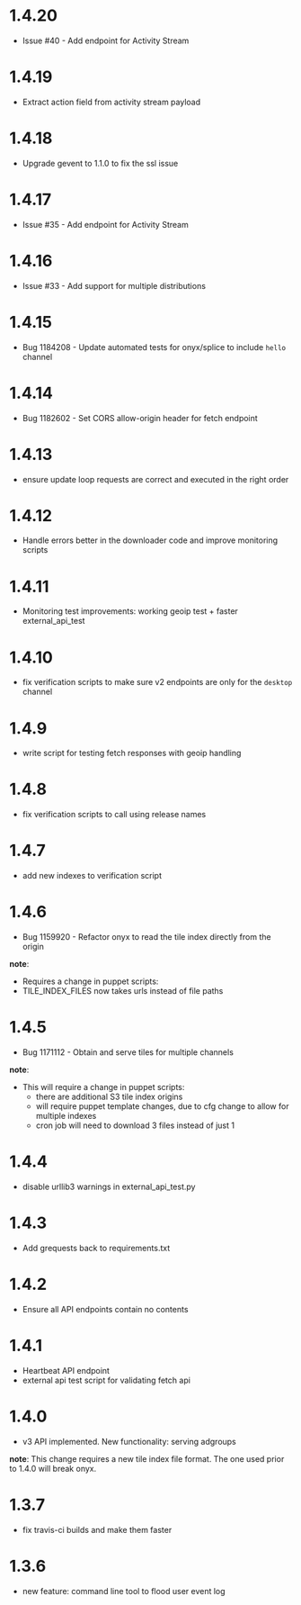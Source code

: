 1.4.20
======

* Issue #40 - Add endpoint for Activity Stream

1.4.19
======

* Extract action field from activity stream payload

1.4.18
======

* Upgrade gevent to 1.1.0 to fix the ssl issue

1.4.17
======

* Issue #35 - Add endpoint for Activity Stream

1.4.16
======

* Issue #33 - Add support for multiple distributions

1.4.15
======

* Bug 1184208 - Update automated tests for onyx/splice to include `hello` channel

1.4.14
======

* Bug 1182602 - Set CORS allow-origin header for fetch endpoint

1.4.13
======

* ensure update loop requests are correct and executed in the right order

1.4.12
======

* Handle errors better in the downloader code and improve monitoring scripts

1.4.11
======

* Monitoring test improvements: working geoip test + faster external_api_test

1.4.10
======

* fix verification scripts to make sure v2 endpoints are only for the `desktop` channel

1.4.9
=====

* write script for testing fetch responses with geoip handling

1.4.8
=====

* fix verification scripts to call using release names

1.4.7
=====

* add new indexes to verification script

1.4.6
=====

* Bug 1159920 - Refactor onyx to read the tile index directly from the origin

__note__:
* Requires a change in puppet scripts:
 * TILE_INDEX_FILES now takes urls instead of file paths

1.4.5
=====

* Bug 1171112 - Obtain and serve tiles for multiple channels 

__note__:
* This will require a change in puppet scripts:
  * there are additional S3 tile index origins
  * will require puppet template changes, due to cfg change to allow for multiple indexes
  * cron job will need to download 3 files instead of just 1

1.4.4
=====

* disable urllib3 warnings in external_api_test.py

1.4.3
=====

* Add grequests back to requirements.txt

1.4.2
=====

* Ensure all API endpoints contain no contents

1.4.1
=====

* Heartbeat API endpoint
* external api test script for validating fetch api

1.4.0
=====

* v3 API implemented. New functionality: serving adgroups

__note__:
This change requires a new tile index file format. The one used prior to 1.4.0 will break onyx.

1.3.7
=====

* fix travis-ci builds and make them faster

1.3.6
=====

* new feature: command line tool to flood user event log
